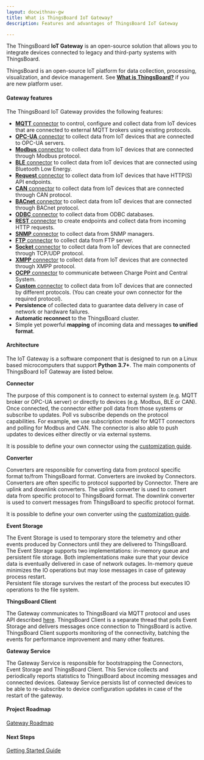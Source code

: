 ```yaml
---
layout: docwithnav-gw
title: What is ThingsBoard IoT Gateway?
description: Features and advantages of ThingsBoard IoT Gateway

---
```


The ThingsBoard **IoT Gateway** is an open-source solution that allows you to integrate devices connected to legacy and third-party systems with ThingsBoard.  

ThingsBoard is an open-source IoT platform for data collection, processing, visualization, and device management. See [**What is ThingsBoard?**](/docs/getting-started-guides/what-is-thingsboard/) if you are new platform user.

<object width="95%" data="https://img.thingsboard.io/gateway/python-gateway-animd-ff.svg"></object>

#### Gateway features

The ThingsBoard IoT Gateway provides the following features:

 - [**MQTT** connector](/docs/iot-gateway/config/mqtt/) to control, configure and collect data from IoT devices that are connected to external MQTT brokers using existing protocols.
 - [**OPC-UA** connector](/docs/iot-gateway/config/opc-ua/) to collect data from IoT devices that are connected to OPC-UA servers.
 - [**Modbus** connector](/docs/iot-gateway/config/modbus/) to collect data from IoT devices that are connected through Modbus protocol.
 - [**BLE** connector](/docs/iot-gateway/config/ble/) to collect data from IoT devices that are connected using Bluetooth Low Energy.
 - [**Request** connector](/docs/iot-gateway/config/request/) to collect data from IoT devices that have HTTP(S) API endpoints.
 - [**CAN** connector](/docs/iot-gateway/config/can/) to collect data from IoT devices that are connected through CAN protocol.
 - [**BACnet** connector](/docs/iot-gateway/config/bacnet/) to collect data from IoT devices that are connected through BACnet protocol.
 - [**ODBC** connector](/docs/iot-gateway/config/odbc/) to collect data from ODBC databases.
 - [**REST** connector](/docs/iot-gateway/config/rest/) to create endpoints and collect data from incoming HTTP requests.
 - [**SNMP** connector](/docs/iot-gateway/config/snmp/) to collect data from SNMP managers.
 - [**FTP** connector](/docs/iot-gateway/config/ftp/) to collect data from FTP server.
 - [**Socket** connector](/docs/iot-gateway/config/socket/) to collect data from IoT devices that are connected through TCP/UDP protocol.
 - [**XMPP** connector](/docs/iot-gateway/config/xmpp/) to collect data from IoT devices that are connected through XMPP protocol.
 - [**OCPP** connector](/docs/iot-gateway/config/ocpp/) to communicate between Charge Point and Central System.
 - [**Custom** connector](/docs/iot-gateway/custom/) to collect data from IoT devices that are connected by different protocols. (You can create your own connector for the required protocol).
 - **Persistence** of collected data to guarantee data delivery in case of network or hardware failures.
 - **Automatic reconnect** to the ThingsBoard cluster.
 - Simple yet powerful **mapping** of incoming data and messages **to unified format**.


#### Architecture

The IoT Gateway is a software component that is designed to run on a Linux based microcomputers that support **Python 3.7+**.
The main components of ThingsBoard IoT Gateway are listed below.

**Connector**

The purpose of this component is to connect to external system (e.g. MQTT broker or OPC-UA server) or directly to devices (e.g. Modbus, BLE or CAN).
Once connected, the connector either poll data from those systems or subscribe to updates. Poll vs subscribe depends on the protocol capabilities. 
For example, we use subscription model for MQTT connectors and polling for Modbus and CAN. 
The connector is also able to push updates to devices either directly or via external systems.

It is possible to define your own connector using the [customization guide](/docs/iot-gateway/custom/).

**Converter**   
 
Converters are responsible for converting data from protocol specific format to/from ThingsBoard format.
Converters are invoked by Connectors. Converters are often specific to protocol supported by Connector.
There are uplink and downlink converters. The uplink converter is used to convert data from specific protocol to ThingsBoard format.
The downlink converter is used to convert messages from ThingsBoard to specific protocol format.

It is possible to define your own converter using the [customization guide](/docs/iot-gateway/custom/#step-4-define-converter-implementation/).

**Event Storage**

The Event Storage is used to temporary store the telemetry and other events produced by Connectors until they are delivered to ThingsBoard.
The Event Storage supports two implementations: in-memory queue and persistent file storage. 
Both implementations make sure that your device data is eventually delivered in case of network outages.
In-memory queue minimizes the IO operations but may lose messages in case of gateway process restart.  
Persistent file storage survives the restart of the process but executes IO operations to the file system.

**ThingsBoard Client**

The Gateway communicates to ThingsBoard via MQTT protocol and uses API described [here](/docs/reference/gateway-mqtt-api/).
ThingsBoard Client is a separate thread that polls Event Storage and delivers messages once connection to ThingsBoard is active.  
ThingsBoard Client supports monitoring of the connectivity, batching the events for performance improvement and many other features.

**Gateway Service**

The Gateway Service is responsible for bootstrapping the Connectors, Event Storage and ThingsBoard Client. 
This Service collects and periodically reports statistics to ThingsBoard about incoming messages and connected devices.
Gateway Service persists list of connected devices to be able to re-subscribe to device configuration updates in case of the restart of the gateway. 

#### Project Roadmap

<p><a id="Products_IoTGateway_GRoadmap" href="/docs/iot-gateway/roadmap/" class="button">Gateway Roadmap</a></p>

#### Next Steps

<p><a id="Products_IoTGateway_GSGuide" href="/docs/iot-gateway/getting-started/" class="button">Getting Started Guide</a></p>
